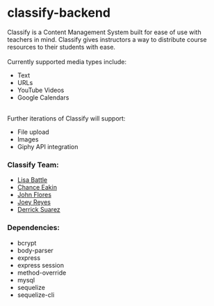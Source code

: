 # classify-backend
Classify is a Content Management System built for ease of use with teachers in mind. Classify gives instructors  a way to distribute course resources to their students with ease.
<br>
<br>
Currently supported media types include:
<ul>
	<li>Text</li>
	<li>URLs</li>
	<li>YouTube Videos</li>
	<li>Google Calendars</li>
</ul>
<br>
Further iterations of Classify will support:
<ul>
	<li>File upload</li>
	<li>Images</li>
	<li>Giphy API integration</li>
</ul>

### Classify Team:
<ul>
	<li><a href="https://github.com/lisabattle">Lisa Battle</a></li>
	<li><a href="https://github.com/chanceeakin/">Chance Eakin</a></li>
	<li><a href="https://github.com/johnroyflores">John Flores</a></li>
	<li><a href="https://github.com/jreyes88/">Joey Reyes</a></li>
	<li><a href="https://github.com/dsuare1">Derrick Suarez</a></li>
</ul>

### Dependencies:
<ul>
	<li>bcrypt</li>
	<li>body-parser</li>
	<li>express</li>
	<li>express session</li>
	<li>method-override</li>
	<li>mysql</li>
	<li>sequelize</li>
	<li>sequelize-cli</li>
</ul>